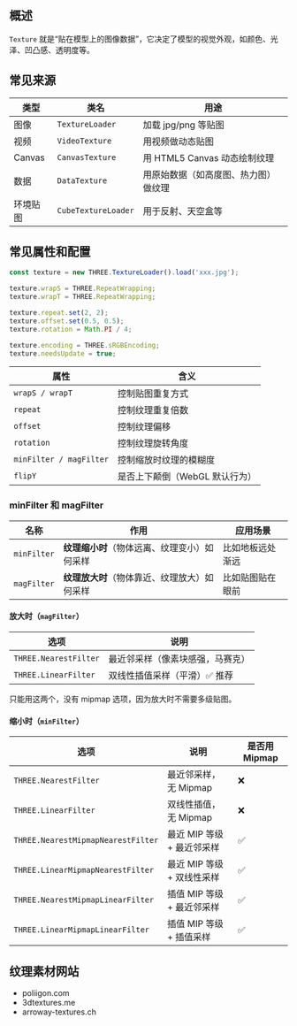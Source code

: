 ## 概述

`Texture` 就是“贴在模型上的图像数据”，它决定了模型的视觉外观，如颜色、光泽、凹凸感、透明度等。

## 常见来源

| 类型     | 类名                | 用途                                 |
| -------- | ------------------- | ------------------------------------ |
| 图像     | `TextureLoader`     | 加载 jpg/png 等贴图                  |
| 视频     | `VideoTexture`      | 用视频做动态贴图                     |
| Canvas   | `CanvasTexture`     | 用 HTML5 Canvas 动态绘制纹理         |
| 数据     | `DataTexture`       | 用原始数据（如高度图、热力图）做纹理 |
| 环境贴图 | `CubeTextureLoader` | 用于反射、天空盒等                   |

## 常见属性和配置

```js
const texture = new THREE.TextureLoader().load('xxx.jpg');

texture.wrapS = THREE.RepeatWrapping;
texture.wrapT = THREE.RepeatWrapping;

texture.repeat.set(2, 2);
texture.offset.set(0.5, 0.5);
texture.rotation = Math.PI / 4;

texture.encoding = THREE.sRGBEncoding;
texture.needsUpdate = true;
```



| 属性                    | 含义                           |
| ----------------------- | ------------------------------ |
| `wrapS / wrapT`         | 控制贴图重复方式               |
| `repeat`                | 控制纹理重复倍数               |
| `offset`                | 控制纹理偏移                   |
| `rotation`              | 控制纹理旋转角度               |
| `minFilter / magFilter` | 控制缩放时纹理的模糊度         |
| `flipY`                 | 是否上下颠倒（WebGL 默认行为） |





### minFilter 和 magFilter

| 名称        | 作用                                         | 应用场景         |
| ----------- | -------------------------------------------- | ---------------- |
| `minFilter` | **纹理缩小时**（物体远离、纹理变小）如何采样 | 比如地板远处渐远 |
| `magFilter` | **纹理放大时**（物体靠近、纹理放大）如何采样 | 比如贴图贴在眼前 |

#### 放大时（`magFilter`）

| 选项                  | 说明                             |
| --------------------- | -------------------------------- |
| `THREE.NearestFilter` | 最近邻采样（像素块感强，马赛克） |
| `THREE.LinearFilter`  | 双线性插值采样（平滑）✅ 推荐     |

只能用这两个，没有 mipmap 选项，因为放大时不需要多级贴图。

#### 缩小时（`minFilter`）

| 选项                               | 说明                       | 是否用 Mipmap |
| ---------------------------------- | -------------------------- | ------------- |
| `THREE.NearestFilter`              | 最近邻采样，无 Mipmap      | ❌             |
| `THREE.LinearFilter`               | 双线性插值，无 Mipmap      | ❌             |
| `THREE.NearestMipmapNearestFilter` | 最近 MIP 等级 + 最近邻采样 | ✅             |
| `THREE.LinearMipmapNearestFilter`  | 最近 MIP 等级 + 双线性采样 | ✅             |
| `THREE.NearestMipmapLinearFilter`  | 插值 MIP 等级 + 最近邻采样 | ✅             |
| `THREE.LinearMipmapLinearFilter`   | 插值 MIP 等级 + 插值采样   | ✅             |

## 纹理素材网站

+ poliigon.com
+ 3dtextures.me
+ arroway-textures.ch

